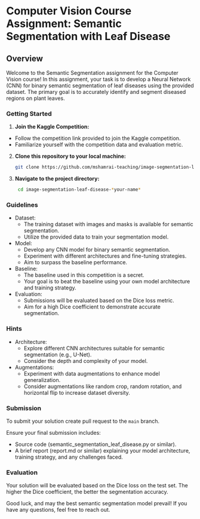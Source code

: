 # Computer Vision Course Assignment: Semantic Segmentation with Leaf Disease

## Overview

Welcome to the Semantic Segmentation assignment for the Computer Vision course! In this assignment, your task is to develop a Neural Network (CNN) for binary semantic segmentation of leaf diseases using the provided dataset. The primary goal is to accurately identify and segment diseased regions on plant leaves.

### Getting Started

1. **Join the Kaggle Competition:**
  - Follow the competition link provided to join the Kaggle competition.
  - Familiarize yourself with the competition data and evaluation metric.

2. **Clone this repository to your local machine:**
     ```bash
     git clone https://github.com/mshamrai-teaching/image-segmentation-leaf-disease-*your-name*
     ```
3. **Navigate to the project directory:**
      ```bash
       cd image-segmentation-leaf-disease-*your-name*
      ```

### Guidelines

* Dataset:
  * The training dataset with images and masks is available for semantic segmentation.
  * Utilize the provided data to train your segmentation model.
* Model:
  * Develop any CNN model for binary semantic segmentation.
  * Experiment with different architectures and fine-tuning strategies.
  * Aim to surpass the baseline performance.
* Baseline:
  * The baseline used in this competition is a secret.
  * Your goal is to beat the baseline using your own model architecture and training strategy.
* Evaluation:
  * Submissions will be evaluated based on the Dice loss metric.
  * Aim for a high Dice coefficient to demonstrate accurate segmentation.
 
### Hints

* Architecture:
  * Explore different CNN architectures suitable for semantic segmentation (e.g., U-Net).
  * Consider the depth and complexity of your model.
* Augmentations:
  * Experiment with data augmentations to enhance model generalization.
  * Consider augmentations like random crop, random rotation, and horizontal flip to increase dataset diversity.

### Submission

To submit your solution create pull request to the `main` branch.

Ensure your final submission includes:
* Source code (semantic_segmentation_leaf_disease.py or similar).
* A brief report (report.md or similar) explaining your model architecture, training strategy, and any challenges faced.

### Evaluation

Your solution will be evaluated based on the Dice loss on the test set. The higher the Dice coefficient, the better the segmentation accuracy.

Good luck, and may the best semantic segmentation model prevail! If you have any questions, feel free to reach out.
